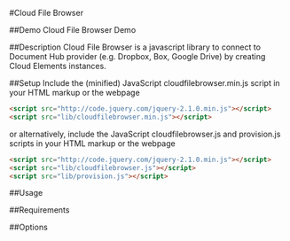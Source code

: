 #Cloud File Browser


##Demo
Cloud File Browser Demo


##Description
Cloud File Browser is a javascript library to connect to Document Hub provider (e.g. Dropbox, Box, Google Drive) by creating Cloud Elements instances.


##Setup
Include the (minified) JavaScript cloudfilebrowser.min.js script in your HTML markup or the webpage

```html
<script src="http://code.jquery.com/jquery-2.1.0.min.js"></script>
<script src="lib/cloudfilebrowser.min.js"></script>
```
or alternatively, include the JavaScript cloudfilebrowser.js and provision.js scripts in your HTML markup or the webpage

```html
<script src="http://code.jquery.com/jquery-2.1.0.min.js"></script>
<script src="lib/cloudfilebrowser.js"></script>
<script src="lib/provision.js"></script>
```

##Usage




##Requirements




##Options


